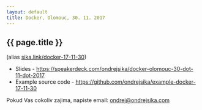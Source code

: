 ```yaml
---
layout: default
title: Docker, Olomouc, 30. 11. 2017
---
```


## {{ page.title }}

(alias [sika.link/docker-17-11-30](https://sika.link/docker-17-11-30))

- Slides - <https://speakerdeck.com/ondrejsika/docker-olomouc-30-dot-11-dot-2017>
- Example source code - <https://github.com/ondrejsika/example-docker-17-11-30>

Pokud Vas cokoliv zajima, napiste email: <ondrej@ondrejsika.com>

